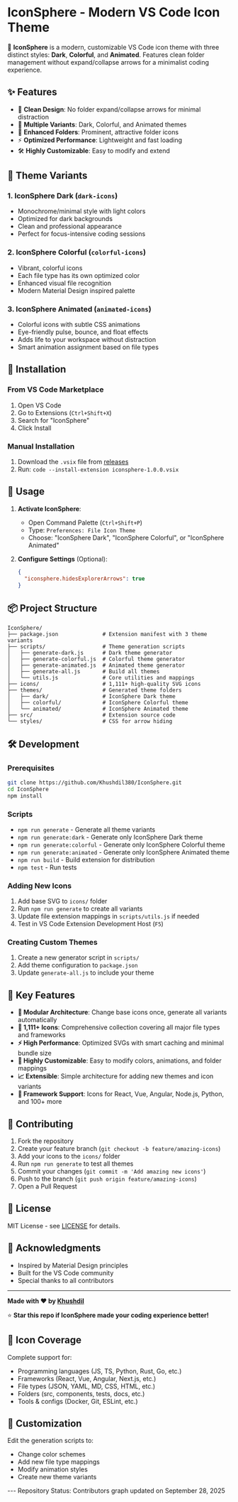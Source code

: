 # IconSphere - Modern VS Code Icon Theme

🌟 **IconSphere** is a modern, customizable VS Code icon theme with three distinct styles: **Dark**, **Colorful**, and **Animated**. Features clean folder management without expand/collapse arrows for a minimalist coding experience.



## ✨ Features

- 🎯 **Clean Design**: No folder expand/collapse arrows for minimal distraction
- 🎨 **Multiple Variants**: Dark, Colorful, and Animated themes
- 📁 **Enhanced Folders**: Prominent, attractive folder icons
- ⚡ **Optimized Performance**: Lightweight and fast loading
- 🛠 **Highly Customizable**: Easy to modify and extend

## 🎨 Theme Variants

### 1. IconSphere Dark (`dark-icons`)
- Monochrome/minimal style with light colors
- Optimized for dark backgrounds  
- Clean and professional appearance
- Perfect for focus-intensive coding sessions

### 2. IconSphere Colorful (`colorful-icons`)
- Vibrant, colorful icons
- Each file type has its own optimized color
- Enhanced visual file recognition
- Modern Material Design inspired palette

### 3. IconSphere Animated (`animated-icons`)
- Colorful icons with subtle CSS animations
- Eye-friendly pulse, bounce, and float effects
- Adds life to your workspace without distraction
- Smart animation assignment based on file types

## 🚀 Installation

### From VS Code Marketplace
1. Open VS Code
2. Go to Extensions (`Ctrl+Shift+X`)
3. Search for "IconSphere"
4. Click Install

### Manual Installation
1. Download the `.vsix` file from [releases](https://github.com/Khushdil380/IconSphere/releases)
2. Run: `code --install-extension iconsphere-1.0.0.vsix`

## 🎯 Usage

1. **Activate IconSphere**:
   - Open Command Palette (`Ctrl+Shift+P`)
   - Type: `Preferences: File Icon Theme`
   - Choose: "IconSphere Dark", "IconSphere Colorful", or "IconSphere Animated"

2. **Configure Settings** (Optional):
   ```json
   {
     "iconsphere.hidesExplorerArrows": true
   }
   ```

## 📦 Project Structure

```
IconSphere/
├── package.json              # Extension manifest with 3 theme variants
├── scripts/                  # Theme generation scripts
│   ├── generate-dark.js      # Dark theme generator
│   ├── generate-colorful.js  # Colorful theme generator  
│   ├── generate-animated.js  # Animated theme generator
│   ├── generate-all.js       # Build all themes
│   └── utils.js              # Core utilities and mappings
├── icons/                    # 1,111+ high-quality SVG icons
├── themes/                   # Generated theme folders
│   ├── dark/                 # IconSphere Dark theme
│   ├── colorful/             # IconSphere Colorful theme
│   └── animated/             # IconSphere Animated theme
├── src/                      # Extension source code
└── styles/                   # CSS for arrow hiding
```

## 🛠 Development

### Prerequisites
```bash
git clone https://github.com/Khushdil380/IconSphere.git
cd IconSphere
npm install
```

### Scripts
- `npm run generate` - Generate all theme variants
- `npm run generate:dark` - Generate only IconSphere Dark theme
- `npm run generate:colorful` - Generate only IconSphere Colorful theme  
- `npm run generate:animated` - Generate only IconSphere Animated theme
- `npm run build` - Build extension for distribution
- `npm test` - Run tests

### Adding New Icons
1. Add base SVG to `icons/` folder
2. Run `npm run generate` to create all variants
3. Update file extension mappings in `scripts/utils.js` if needed
4. Test in VS Code Extension Development Host (`F5`)

### Creating Custom Themes
1. Create a new generator script in `scripts/`
2. Add theme configuration to `package.json`
3. Update `generate-all.js` to include your theme

## 🌟 Key Features

- **🎯 Modular Architecture**: Change base icons once, generate all variants automatically
- **🎨 1,111+ Icons**: Comprehensive collection covering all major file types and frameworks
- **⚡ High Performance**: Optimized SVGs with smart caching and minimal bundle size
- **🔧 Highly Customizable**: Easy to modify colors, animations, and folder mappings
- **📈 Extensible**: Simple architecture for adding new themes and icon variants
- **🎪 Framework Support**: Icons for React, Vue, Angular, Node.js, Python, and 100+ more

## 🤝 Contributing

1. Fork the repository
2. Create your feature branch (`git checkout -b feature/amazing-icons`)
3. Add your icons to the `icons/` folder
4. Run `npm run generate` to test all themes
5. Commit your changes (`git commit -m 'Add amazing new icons'`)
6. Push to the branch (`git push origin feature/amazing-icons`)
7. Open a Pull Request

## 📄 License

MIT License - see [LICENSE](LICENSE) for details.

## 🙏 Acknowledgments

- Inspired by Material Design principles
- Built for the VS Code community
- Special thanks to all contributors

---

**Made with ❤️ by [Khushdil](https://github.com/Khushdil380)**

⭐ **Star this repo if IconSphere made your coding experience better!**

## 🎪 Icon Coverage

Complete support for:
- Programming languages (JS, TS, Python, Rust, Go, etc.)
- Frameworks (React, Vue, Angular, Next.js, etc.)
- File types (JSON, YAML, MD, CSS, HTML, etc.)
- Folders (src, components, tests, docs, etc.)
- Tools & configs (Docker, Git, ESLint, etc.)

## 🔧 Customization

Edit the generation scripts to:
- Change color schemes
- Add new file type mappings
- Modify animation styles
- Create new theme variants
 
 - - -  
 * * R e p o s i t o r y   S t a t u s * * :   C o n t r i b u t o r s   g r a p h   u p d a t e d   o n   S e p t e m b e r   2 8 ,   2 0 2 5  
 